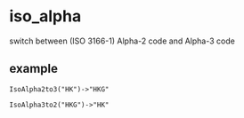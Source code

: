 # iso_alpha

switch between (ISO 3166-1) Alpha-2 code and Alpha-3 code






## example

```
IsoAlpha2to3("HK")->"HKG"
```

```
IsoAlpha3to2("HKG")->"HK"
```
